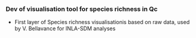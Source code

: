 ### Dev of visualisation tool for species richness in Qc
 - First layer of Species richness visualisationis based on raw data, used by V. Bellavance for INLA-SDM analyses
